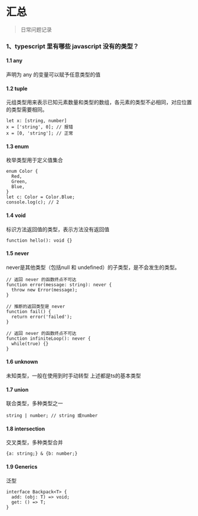 # 汇总
> 日常问题记录

### 1、typescript 里有哪些 javascript 没有的类型？
#### 1.1 any
声明为 any 的变量可以赋予任意类型的值
#### 1.2 tuple
元组类型用来表示已知元素数量和类型的数组，各元素的类型不必相同，对应位置的类型需要相同。
```
let x: [string, number]
x = ['string', 0]; // 报错
x = [0, 'string']; // 正常
```
#### 1.3  enum
枚举类型用于定义值集合
```
enum Color {
  Red,
  Green,
  Blue,
}
let c: Color = Color.Blue;
console.log(c); // 2
```
#### 1.4 void
标识方法返回值的类型，表示方法没有返回值
```
function hello(): void {}
```
#### 1.5 never
never是其他类型（包括null 和 undefined）的子类型，是不会发生的类型。
```
// 返回 never 的函数终点不可达
function error(message: string): never {
  throw new Error(message);
}

// 推断的返回类型是 never
function fail() {
  return error('failed');
}

// 返回 never 的函数终点不可达
function infiniteLoop(): never {
  while(true) {}
}
```
#### 1.6 unknown
未知类型，一般在使用到时手动转型
上述都是ts的基本类型
#### 1.7 union
联合类型，多种类型之一
```
string | number; // string 或number
```
#### 1.8 intersection
交叉类型，多种类型合并
```
{a: string;} & {b: number;}
```
#### 1.9 Generics
泛型
```
interface Backpack<T> {
  add: (obj: T) => void;
  get: () => T;
}
```




